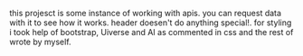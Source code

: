 this projesct is some instance of working with apis.
you can request data with it to see how it works.
header doesen't do anything special!.
for styling i took help of bootstrap, Uiverse and AI as commented in css and the rest of wrote by myself.
